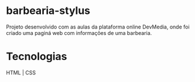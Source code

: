# barbearia-stylus

Projeto desenvolvido com as aulas da plataforma online DevMedia, onde foi criado uma paginá web com informações de uma barbearia.

# Tecnologias

HTML | CSS
